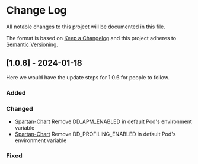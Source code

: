 
# Change Log
All notable changes to this project will be documented in this file.
 
The format is based on [Keep a Changelog](http://keepachangelog.com/)
and this project adheres to [Semantic Versioning](http://semver.org/).
 
## [1.0.6] - 2024-01-18
  
Here we would have the update steps for 1.0.6 for people to follow.
 
### Added

### Changed
  
- [Spartan-Chart](https://github.com/c0x12c/infra-helm/tree/master/charts/spartan) Remove DD_APM_ENABLED in default Pod's environment variable
- [Spartan-Chart](https://github.com/c0x12c/infra-helm/tree/master/charts/spartan) Remove DD_PROFILING_ENABLED in default Pod's environment variable
 
### Fixed

